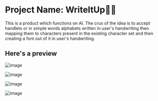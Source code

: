 # Project Name: WriteItUp✍🏻
This is a product which functions on AI.
The crux of the idea is to accept handlets 
or in simple words alphabets written in user's handwriting
then mapping them to characters
present in the existing character set and then creating a font out of it in user's handwriting.

## Here's a preview
![image](https://user-images.githubusercontent.com/94716677/182045768-fc11d120-05b3-4828-b00e-e1c50cef2a2f.png)



![image](https://user-images.githubusercontent.com/94716677/182045787-013fd849-781a-45e4-a9d5-abcc2f27ce1b.png)



![image](https://user-images.githubusercontent.com/94716677/182045792-642e69ed-5b7d-47ac-8da7-4fd9315ee4cb.png)



![image](https://user-images.githubusercontent.com/94716677/182045818-1d7014e7-254f-4b6d-a501-fe36e5e2a07c.png)
